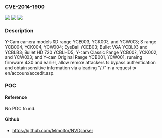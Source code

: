 ### [CVE-2014-1900](https://cve.mitre.org/cgi-bin/cvename.cgi?name=CVE-2014-1900)
![](https://img.shields.io/static/v1?label=Product&message=n%2Fa&color=blue)
![](https://img.shields.io/static/v1?label=Version&message=n%2Fa&color=blue)
![](https://img.shields.io/static/v1?label=Vulnerability&message=n%2Fa&color=brighgreen)

### Description

Y-Cam camera models SD range YCB003, YCK003, and YCW003; S range YCB004, YCK004, YCW004; EyeBall YCEB03; Bullet VGA YCBL03 and YCBLB3; Bullet HD 720 YCBLHD5; Y-cam Classic Range YCB002, YCK002, and YCW003; and Y-cam Original Range YCB001, YCW001, running firmware 4.30 and earlier, allow remote attackers to bypass authentication and obtain sensitive information via a leading "/./" in a request to en/account/accedit.asp.

### POC

#### Reference
No POC found.

#### Github
- https://github.com/felmoltor/NVDparser

